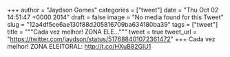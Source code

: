
+++
author = "Jaydson Gomes"
categories = ["tweet"]
date = "Thu Oct 02 14:51:47 +0000 2014"
draft = false
image = "No media found for this Tweet"
slug = "12a4df5ce6ae130f88d205816709ba634180ba39"
tags = ["tweet"]
title = """Cada vez melhor! ZONA ELE..."""
tweet = true
tweet_url = "https://twitter.com/jaydson/status/517688401072361472"
+++
Cada vez melhor! ZONA ELEITORAL: http://t.co/HXuB82GlU1
